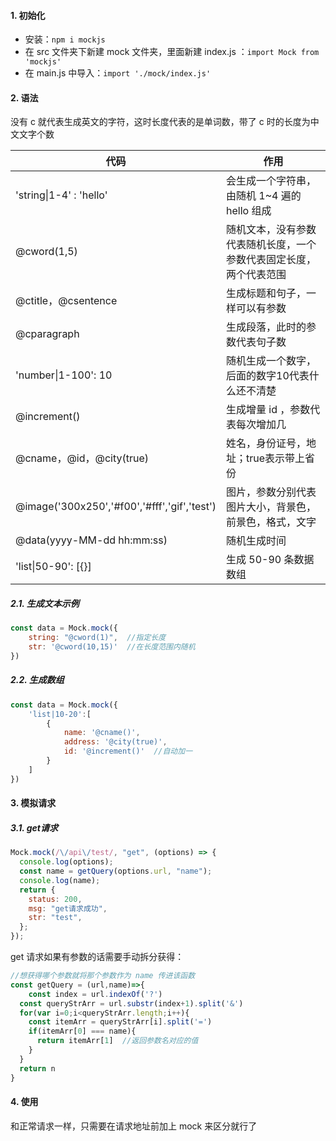 #### 1. 初始化

- 安装：`npm i mockjs`
- 在 src 文件夹下新建 mock 文件夹，里面新建 index.js ：`import Mock from 'mockjs'`
- 在 main.js 中导入：`import './mock/index.js'`



#### 2. 语法

没有 c 就代表生成英文的字符，这时长度代表的是单词数，带了 c 时的长度为中文文字个数

| 代码                                         | 作用                                                         |
| -------------------------------------------- | ------------------------------------------------------------ |
| 'string\|1-4' : 'hello'                      | 会生成一个字符串，由随机 1~4 遍的 hello 组成                 |
| @cword(1,5)                                  | 随机文本，没有参数代表随机长度，一个参数代表固定长度，两个代表范围 |
| @ctitle，@csentence                          | 生成标题和句子，一样可以有参数                               |
| @cparagraph                                  | 生成段落，此时的参数代表句子数                               |
| 'number\|1-100': 10                          | 随机生成一个数字，后面的数字10代表什么还不清楚               |
| @increment()                                 | 生成增量 id ，参数代表每次增加几                             |
| @cname，@id，@city(true)                     | 姓名，身份证号，地址；true表示带上省份                       |
| @image('300x250','#f00','#fff','gif','test') | 图片，参数分别代表图片大小，背景色，前景色，格式，文字       |
| @data(yyyy-MM-dd hh:mm:ss)                   | 随机生成时间                                                 |
| 'list\|50-90': [{}]                          | 生成 50-90 条数据数组                                        |

##### 2.1. 生成文本示例

```js
const data = Mock.mock({
	string: "@cword(1)",  //指定长度
	str: '@cword(10,15)'  //在长度范围内随机
})
```

##### 2.2. 生成数组

```js
const data = Mock.mock({
	'list|10-20':[
		{
			name: '@cname()',
			address: '@city(true)',
			id: '@increment()'  //自动加一
		}
	]
})
```



#### 3. 模拟请求

##### 3.1. get请求

```js
Mock.mock(/\/api\/test/, "get", (options) => {
  console.log(options);
  const name = getQuery(options.url, "name");
  console.log(name);
  return {
    status: 200,
    msg: "get请求成功",
    str: "test",
  };
});
```

get 请求如果有参数的话需要手动拆分获得：

```js
//想获得哪个参数就将那个参数作为 name 传进该函数
const getQuery = (url,name)=>{
	const index = url.indexOf('?')
  const queryStrArr = url.substr(index+1).split('&')
  for(var i=0;i<queryStrArr.length;i++){
    const itemArr = queryStrArr[i].split('=')
    if(itemArr[0] === name){
      return itemArr[1]  //返回参数名对应的值
    }
  }
  return n
}
```



#### 4. 使用

和正常请求一样，只需要在请求地址前加上 mock 来区分就行了



